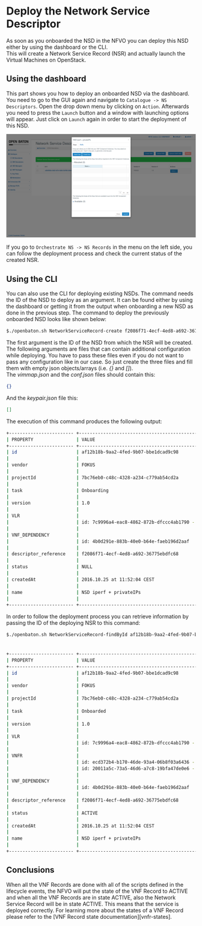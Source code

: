 # Deploy the Network Service Descriptor
As soon as you onboarded the NSD in the NFVO you can deploy this NSD either by using the dashboard or the CLI.  
This will create a Network Service Record (NSR) and actually launch the Virtual Machines on OpenStack.

## Using the dashboard

This part shows you how to deploy an onboarded NSD via the dashboard. You need to go to the GUI again and navigate to `Catalogue -> NS Descriptors`. Open the drop down menu by clicking on `Action`. Afterwards you need to press the `Launch` button and a window with launching options will appear. Just click on `Launch` again in order to start the deployment of this NSD.

![nsr-deploy][nsr-deploy]

If you go to `Orchestrate NS -> NS Records` in the menu on the left side, you can follow the deployment process and check the current status of the created NSR.

## Using the CLI

You can also use the CLI for deploying existing NSDs. The command needs the ID of the NSD to deploy as an argument. It can be found either by using the dashboard or getting it from the output when onboarding a new NSD as done in the previous step. The command to deploy the previously onboarded NSD looks like shown below:

```bash
$./openbaton.sh NetworkServiceRecord-create f2086f71-4ecf-4ed8-a692-36775ebdfc68 vimmap.json keypair.json conf.json
```

The first argument is the ID of the NSD from which the NSR will be created. The following arguments are files that can contain additional configuration while deploying.
You have to pass these files even if you do not want to pass any configuration like in our case. So just create the three files and fill them with empty json objects/arrays (i.e. *{}* and *[]*).  
The *vimmap.json* and the *conf.json* files should contain this:
```json
{}
```
And the *keypair.json* file this:
```json
[]
```

The execution of this command produces the following output:

```bash
+------------------------ +------------------------------------------------------------- +
| PROPERTY                | VALUE                                                        |
+------------------------ +------------------------------------------------------------- +
| id                      | af12b18b-9aa2-4fed-9b07-bbe1dcad9c98                         |
|                         |                                                              |
| vendor                  | FOKUS                                                        |
|                         |                                                              |
| projectId               | 7bc76eb0-c48c-4328-a234-c779ab54cd2a                         |
|                         |                                                              |
| task                    | Onboarding                                                   |
|                         |                                                              |
| version                 | 1.0                                                          |
|                         |                                                              |
| VLR                     |                                                              |
|                         | id: 7c9996a4-eac8-4862-872b-dfccc4ab1790 - name:  private    |
|                         |                                                              |
| VNF_DEPENDENCY          |                                                              |
|                         | id: 4b0d291e-883b-40e0-b64e-faeb196d2aaf                     |
|                         |                                                              |
| descriptor_reference    | f2086f71-4ecf-4ed8-a692-36775ebdfc68                         |
|                         |                                                              |
| status                  | NULL                                                         |
|                         |                                                              |
| createdAt               | 2016.10.25 at 11:52:04 CEST                                  |
|                         |                                                              |
| name                    | NSD iperf + privateIPs                                       |
|                         |                                                              |
+------------------------ +------------------------------------------------------------- +
```

In order to follow the deployment process you can retrieve information by passing the ID of the deploying NSR to this command:

```bash
$./openbaton.sh NetworkServiceRecord-findById af12b18b-9aa2-4fed-9b07-bbe1dcad9c98


+------------------------ +------------------------------------------------------------------ +
| PROPERTY                | VALUE                                                             |
+------------------------ +------------------------------------------------------------------ +
| id                      | af12b18b-9aa2-4fed-9b07-bbe1dcad9c98                              |
|                         |                                                                   |
| vendor                  | FOKUS                                                             |
|                         |                                                                   |
| projectId               | 7bc76eb0-c48c-4328-a234-c779ab54cd2a                              |
|                         |                                                                   |
| task                    | Onboarded                                                         |
|                         |                                                                   |
| version                 | 1.0                                                               |
|                         |                                                                   |
| VLR                     |                                                                   |
|                         | id: 7c9996a4-eac8-4862-872b-dfccc4ab1790 - name:  private         |
|                         |                                                                   |
| VNFR                    |                                                                   |
|                         | id: ecd372b4-b170-46de-93a4-06b8f03a6436 - name:  iperf-server    |
|                         | id: 20011a5c-73a5-46d6-a7c8-19bfa47de0e6 - name:  iperf-client    |
|                         |                                                                   |
| VNF_DEPENDENCY          |                                                                   |
|                         | id: 4b0d291e-883b-40e0-b64e-faeb196d2aaf                          |
|                         |                                                                   |
| descriptor_reference    | f2086f71-4ecf-4ed8-a692-36775ebdfc68                              |
|                         |                                                                   |
| status                  | ACTIVE                                                            |
|                         |                                                                   |
| createdAt               | 2016.10.25 at 11:52:04 CEST                                       |
|                         |                                                                   |
| name                    | NSD iperf + privateIPs                                            |
|                         |                                                                   |
+------------------------ +------------------------------------------------------------------ +
```

## Conclusions

When all the VNF Records are done with all of the scripts defined in the lifecycle events, the NFVO will put the state of the VNF Record to ACTIVE and when all the VNF Records are in state ACTIVE, also the Network Service Record will be in state ACTIVE. This means that the service is deployed correctly. For learning more about the states of a VNF Record please refer to the [VNF Record state documentation][vnfr-states].

[nsr-deploy]: images/tutorials/tutorial-iperf-NSR/nsr-deploy.png
